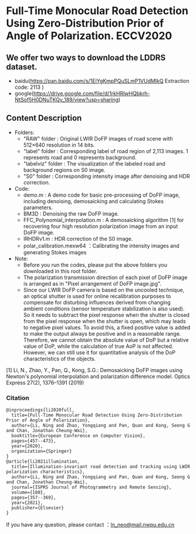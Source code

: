 # Full-Time Monocular Road Detection Using Zero-Distribution Prior of Angle of Polarization. ECCV2020

## We offer two ways to download the LDDRS dataset.
- baidu(https://pan.baidu.com/s/1EiYgKmpPQuSLmP1VUdMlkQ     Extraction code: 2113 )
- google(https://drive.google.com/file/d/1rkHRlwHQbkrh-NtSof5H0DNuTKQy_189/view?usp=sharing)

## Content Description
- Folders:
	- "RAW" folder : Original LWIR DoFP images of road scene with 512×640 resolution in 14 bits.
	- "label" folder : Corresponding label of road region of 2,113 images. 1 represents road and 0 represents background.
	- "labelviz" folder : The visualization of the labeled road and background regions on S0 image.
	- "S0" folder : Corresponding intensity image after denoising and HDR correction.
- Code:
	- demo.m : A demo code for basic pre-processing of DoFP image, including denoising, demosaicking and calculating Stokes parameters.
	- BM3D : Denoising the raw DoFP image.
	- FFC_Polynomial_interpolation.m : A demosaicking algorithm [1] for recovering four high resolution polarization image from an input DoFP image.	
	- IRHDRv1.m : HDR correction of the S0 image.
	- polar_calibration.mexw64 ：Calibrating the intensity images and generating Stokes images
- Note:	
	- Before you run the codes, please put the above folders you downloaded in this root folder.
	- The polarization transmission direction of each pixel of DoFP image is arranged as in "Pixel arrangement of DoFP image.jpg".
	- Since our LWIR DoFP camera is based on the uncooled technique, an optical shutter is used for online recalibration purposes to compensate for disturbing influences derived from changing ambient conditions (sensor temperature stabilization is also used). So it needs to subtract the pixel response when the shutter is closed from the pixel response when the shutter is open, which may leads to negative pixel values. To avoid this, a fixed positive value is added to make the output always be positive and in a reasonable range. Therefore, we cannot obtain the absolute value of DoP but a relative value of DoP, while the calculation of true AoP is not affected. However, we can still use it for quantitative analysis of the DoP characteristics of the objects.

[1] Li, N., Zhao, Y., Pan, Q., Kong, S.G.: Demosaicking DoFP images using Newton's polynomial interpolation and polarization difference model. Optics Express 27(2), 1376–1391 (2019)


### Citation

```
@inproceedings{li2020full,
  title={Full-Time Monocular Road Detection Using Zero-Distribution Prior of Angle of Polarization},
  author={Li, Ning and Zhao, Yongqiang and Pan, Quan and Kong, Seong G and Chan, Jonathan Cheung-Wai},
  booktitle={European Conference on Computer Vision},
  pages={457--473},
  year={2020},
  organization={Springer}
}
@article{li2021illumination,
  title={Illumination-invariant road detection and tracking using LWIR polarization characteristics},
  author={Li, Ning and Zhao, Yongqiang and Pan, Quan and Kong, Seong G and Chan, Jonathan Cheung-Wai},
  journal={ISPRS Journal of Photogrammetry and Remote Sensing},
  volume={180},
  pages={357--369},
  year={2021},
  publisher={Elsevier}
}
```
 If you have any question, please contact ：ln_neo@mail.nwpu.edu.cn

